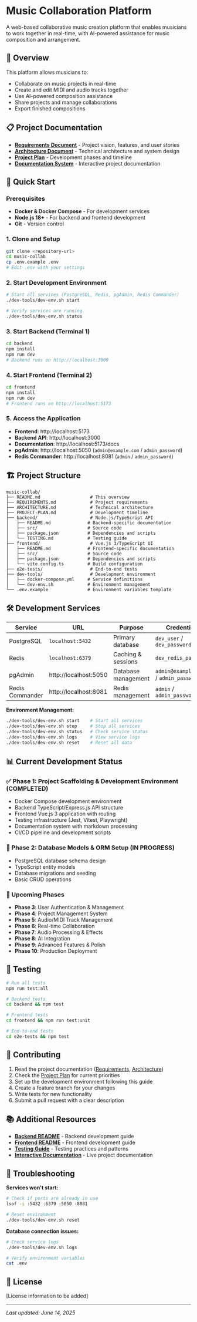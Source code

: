 # Music Collaboration Platform

A web-based collaborative music creation platform that enables musicians to work together in real-time, with AI-powered assistance for music composition and arrangement.

## 🎵 Overview

This platform allows musicians to:
- Collaborate on music projects in real-time
- Create and edit MIDI and audio tracks together
- Use AI-powered composition assistance
- Share projects and manage collaborations
- Export finished compositions

## 📋 Project Documentation

- **[Requirements Document](./REQUIREMENTS.md)** - Project vision, features, and user stories
- **[Architecture Document](./ARCHITECTURE.md)** - Technical architecture and system design
- **[Project Plan](./PROJECT-PLAN.md)** - Development phases and timeline
- **[Documentation System](http://localhost:5173/docs)** - Interactive project documentation

## 🚀 Quick Start

### Prerequisites
- **Docker & Docker Compose** - For development services
- **Node.js 18+** - For backend and frontend development
- **Git** - Version control

### 1. Clone and Setup
```bash
git clone <repository-url>
cd music-collab
cp .env.example .env
# Edit .env with your settings
```

### 2. Start Development Environment
```bash
# Start all services (PostgreSQL, Redis, pgAdmin, Redis Commander)
./dev-tools/dev-env.sh start

# Verify services are running
./dev-tools/dev-env.sh status
```

### 3. Start Backend (Terminal 1)
```bash
cd backend
npm install
npm run dev
# Backend runs on http://localhost:3000
```

### 4. Start Frontend (Terminal 2)
```bash
cd frontend
npm install  
npm run dev
# Frontend runs on http://localhost:5173
```

### 5. Access the Application
- **Frontend**: http://localhost:5173
- **Backend API**: http://localhost:3000
- **Documentation**: http://localhost:5173/docs
- **pgAdmin**: http://localhost:5050 (`admin@example.com` / `admin_password`)
- **Redis Commander**: http://localhost:8081 (`admin` / `admin_password`)

## 🏗️ Project Structure

```
music-collab/
├── README.md                   # This overview
├── REQUIREMENTS.md             # Project requirements  
├── ARCHITECTURE.md             # Technical architecture
├── PROJECT-PLAN.md             # Development timeline
├── backend/                    # Node.js/TypeScript API
│   ├── README.md              # Backend-specific documentation
│   ├── src/                   # Source code
│   ├── package.json           # Dependencies and scripts
│   └── TESTING.md             # Testing guide
├── frontend/                   # Vue.js 3/TypeScript UI
│   ├── README.md              # Frontend-specific documentation
│   ├── src/                   # Source code
│   ├── package.json           # Dependencies and scripts
│   └── vite.config.ts         # Build configuration
├── e2e-tests/                  # End-to-end tests
├── dev-tools/                  # Development environment
│   ├── docker-compose.yml     # Service definitions
│   └── dev-env.sh             # Environment management
└── .env.example               # Environment variables template
```

## 🛠️ Development Services

| Service | URL | Purpose | Credentials |
|---------|-----|---------|-------------|
| PostgreSQL | `localhost:5432` | Primary database | `dev_user` / `dev_password` |
| Redis | `localhost:6379` | Caching & sessions | `dev_redis_password` |
| pgAdmin | http://localhost:5050 | Database management | `admin@example.com` / `admin_password` |
| Redis Commander | http://localhost:8081 | Redis management | `admin` / `admin_password` |

**Environment Management:**
```bash
./dev-tools/dev-env.sh start    # Start all services
./dev-tools/dev-env.sh stop     # Stop all services  
./dev-tools/dev-env.sh status   # Check service status
./dev-tools/dev-env.sh logs     # View service logs
./dev-tools/dev-env.sh reset    # Reset all data
```

## 📊 Current Development Status

### ✅ Phase 1: Project Scaffolding & Development Environment (COMPLETED)
- Docker Compose development environment
- Backend TypeScript/Express.js API structure
- Frontend Vue.js 3 application with routing
- Testing infrastructure (Jest, Vitest, Playwright)
- Documentation system with markdown processing
- CI/CD pipeline and development scripts

### 🔄 Phase 2: Database Models & ORM Setup (IN PROGRESS)
- PostgreSQL database schema design
- TypeScript entity models
- Database migrations and seeding
- Basic CRUD operations

### 📅 Upcoming Phases
- **Phase 3**: User Authentication & Management
- **Phase 4**: Project Management System  
- **Phase 5**: Audio/MIDI Track Management
- **Phase 6**: Real-time Collaboration
- **Phase 7**: Audio Processing & Effects
- **Phase 8**: AI Integration
- **Phase 9**: Advanced Features & Polish
- **Phase 10**: Production Deployment

## 🧪 Testing

```bash
# Run all tests
npm run test:all

# Backend tests
cd backend && npm test

# Frontend tests  
cd frontend && npm run test:unit

# End-to-end tests
cd e2e-tests && npm test
```

## 🤝 Contributing

1. Read the project documentation ([Requirements](./REQUIREMENTS.md), [Architecture](./ARCHITECTURE.md))
2. Check the [Project Plan](./PROJECT-PLAN.md) for current priorities
3. Set up the development environment following this guide
4. Create a feature branch for your changes
5. Write tests for new functionality
6. Submit a pull request with a clear description

## 📚 Additional Resources

- **[Backend README](./backend/README.md)** - Backend development guide
- **[Frontend README](./frontend/README.md)** - Frontend development guide
- **[Testing Guide](./backend/TESTING.md)** - Testing practices and patterns
- **[Interactive Documentation](http://localhost:5173/docs)** - Live project documentation

## 🐛 Troubleshooting

**Services won't start:**
```bash
# Check if ports are already in use
lsof -i :5432 :6379 :5050 :8081

# Reset environment
./dev-tools/dev-env.sh reset
```

**Database connection issues:**
```bash
# Check service logs
./dev-tools/dev-env.sh logs

# Verify environment variables
cat .env
```

## 📄 License

[License information to be added]

---

*Last updated: June 14, 2025*

